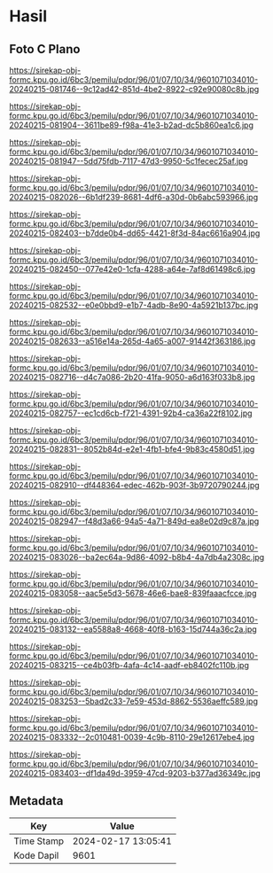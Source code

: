 # Hasil

## Foto C Plano

https://sirekap-obj-formc.kpu.go.id/6bc3/pemilu/pdpr/96/01/07/10/34/9601071034010-20240215-081746--9c12ad42-851d-4be2-8922-c92e90080c8b.jpg

https://sirekap-obj-formc.kpu.go.id/6bc3/pemilu/pdpr/96/01/07/10/34/9601071034010-20240215-081904--3611be89-f98a-41e3-b2ad-dc5b860ea1c6.jpg

https://sirekap-obj-formc.kpu.go.id/6bc3/pemilu/pdpr/96/01/07/10/34/9601071034010-20240215-081947--5dd75fdb-7117-47d3-9950-5c1fecec25af.jpg

https://sirekap-obj-formc.kpu.go.id/6bc3/pemilu/pdpr/96/01/07/10/34/9601071034010-20240215-082026--6b1df239-8681-4df6-a30d-0b6abc593966.jpg

https://sirekap-obj-formc.kpu.go.id/6bc3/pemilu/pdpr/96/01/07/10/34/9601071034010-20240215-082403--b7dde0b4-dd65-4421-8f3d-84ac6616a904.jpg

https://sirekap-obj-formc.kpu.go.id/6bc3/pemilu/pdpr/96/01/07/10/34/9601071034010-20240215-082450--077e42e0-1cfa-4288-a64e-7af8d61498c6.jpg

https://sirekap-obj-formc.kpu.go.id/6bc3/pemilu/pdpr/96/01/07/10/34/9601071034010-20240215-082532--e0e0bbd9-e1b7-4adb-8e90-4a5921b137bc.jpg

https://sirekap-obj-formc.kpu.go.id/6bc3/pemilu/pdpr/96/01/07/10/34/9601071034010-20240215-082633--a516e14a-265d-4a65-a007-91442f363186.jpg

https://sirekap-obj-formc.kpu.go.id/6bc3/pemilu/pdpr/96/01/07/10/34/9601071034010-20240215-082716--d4c7a086-2b20-41fa-9050-a6d163f033b8.jpg

https://sirekap-obj-formc.kpu.go.id/6bc3/pemilu/pdpr/96/01/07/10/34/9601071034010-20240215-082757--ec1cd6cb-f721-4391-92b4-ca36a22f8102.jpg

https://sirekap-obj-formc.kpu.go.id/6bc3/pemilu/pdpr/96/01/07/10/34/9601071034010-20240215-082831--8052b84d-e2e1-4fb1-bfe4-9b83c4580d51.jpg

https://sirekap-obj-formc.kpu.go.id/6bc3/pemilu/pdpr/96/01/07/10/34/9601071034010-20240215-082910--df448364-edec-462b-903f-3b9720790244.jpg

https://sirekap-obj-formc.kpu.go.id/6bc3/pemilu/pdpr/96/01/07/10/34/9601071034010-20240215-082947--f48d3a66-94a5-4a71-849d-ea8e02d9c87a.jpg

https://sirekap-obj-formc.kpu.go.id/6bc3/pemilu/pdpr/96/01/07/10/34/9601071034010-20240215-083026--ba2ec64a-9d86-4092-b8b4-4a7db4a2308c.jpg

https://sirekap-obj-formc.kpu.go.id/6bc3/pemilu/pdpr/96/01/07/10/34/9601071034010-20240215-083058--aac5e5d3-5678-46e6-bae8-839faaacfcce.jpg

https://sirekap-obj-formc.kpu.go.id/6bc3/pemilu/pdpr/96/01/07/10/34/9601071034010-20240215-083132--ea5588a8-4668-40f8-b163-15d744a36c2a.jpg

https://sirekap-obj-formc.kpu.go.id/6bc3/pemilu/pdpr/96/01/07/10/34/9601071034010-20240215-083215--ce4b03fb-4afa-4c14-aadf-eb8402fc110b.jpg

https://sirekap-obj-formc.kpu.go.id/6bc3/pemilu/pdpr/96/01/07/10/34/9601071034010-20240215-083253--5bad2c33-7e59-453d-8862-5536aeffc589.jpg

https://sirekap-obj-formc.kpu.go.id/6bc3/pemilu/pdpr/96/01/07/10/34/9601071034010-20240215-083332--2c010481-0039-4c9b-8110-29e12617ebe4.jpg

https://sirekap-obj-formc.kpu.go.id/6bc3/pemilu/pdpr/96/01/07/10/34/9601071034010-20240215-083403--df1da49d-3959-47cd-9203-b377ad36349c.jpg


## Metadata

| Key        | Value               |
| ---------- | ------------------- |
| Time Stamp | 2024-02-17 13:05:41 |
| Kode Dapil | 9601                |



